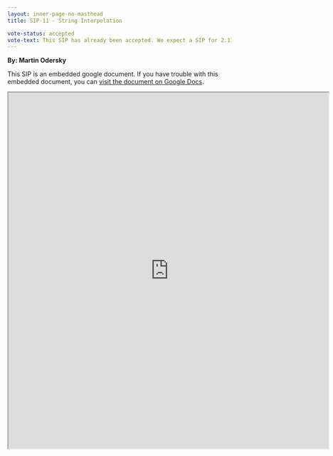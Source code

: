 ```yaml
---
layout: inner-page-no-masthead
title: SIP-11 - String Interpolation

vote-status: accepted
vote-text: This SIP has already been accepted. We expect a SIP for 2.11 that will allow the desugared form of interpolated strings in the pattern matcher to become valid syntax. This SIP only allows the sugared interpolated strings to work.
---
```


**By: Martin Odersky**

This SIP is an embedded google document. If you have trouble with this embedded document, you can [visit the
document on Google Docs](https://docs.google.com/document/d/1NdxNxZYodPA-c4MLr33KzwzKFkzm9iW9POexT9PkJsU/edit?hl=en_US).

<iframe 
  src="https://docs.google.com/document/d/1NdxNxZYodPA-c4MLr33KzwzKFkzm9iW9POexT9PkJsU/edit?hl=en_US"
  style="width:720px;height:800px;"> </iframe>

